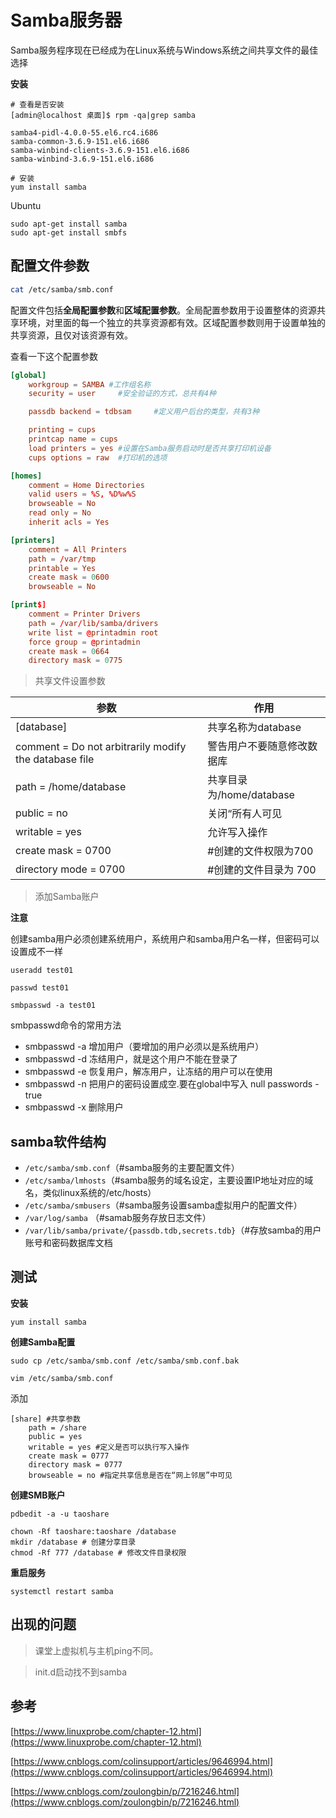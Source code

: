 # Samba服务器

Samba服务程序现在已经成为在Linux系统与Windows系统之间共享文件的最佳选择

**安装**

```shell
# 查看是否安装
[admin@localhost 桌面]$ rpm -qa|grep samba

samba4-pidl-4.0.0-55.el6.rc4.i686
samba-common-3.6.9-151.el6.i686
samba-winbind-clients-3.6.9-151.el6.i686
samba-winbind-3.6.9-151.el6.i686

# 安装
yum install samba
```

Ubuntu

```shell
sudo apt-get install samba
sudo apt-get install smbfs
```

## 配置文件参数

```bash
cat /etc/samba/smb.conf
```

配置文件包括**全局配置参数**和**区域配置参数**。全局配置参数用于设置整体的资源共享环境，对里面的每一个独立的共享资源都有效。区域配置参数则用于设置单独的共享资源，且仅对该资源有效。


查看一下这个配置参数

```conf
[global]
	workgroup = SAMBA #工作组名称
	security = user 	#安全验证的方式，总共有4种

	passdb backend = tdbsam 	#定义用户后台的类型，共有3种

	printing = cups
	printcap name = cups
	load printers = yes	#设置在Samba服务启动时是否共享打印机设备
	cups options = raw	#打印机的选项

[homes]
	comment = Home Directories
	valid users = %S, %D%w%S
	browseable = No
	read only = No
	inherit acls = Yes

[printers]
	comment = All Printers
	path = /var/tmp
	printable = Yes
	create mask = 0600
	browseable = No

[print$]
	comment = Printer Drivers
	path = /var/lib/samba/drivers
	write list = @printadmin root
	force group = @printadmin
	create mask = 0664
	directory mask = 0775
```




> 共享文件设置参数

|参数|作用|
| ------- | ------- |
|[database]|	共享名称为database|
|comment = Do not arbitrarily modify the database file|	警告用户不要随意修改数据库|
|path = /home/database|	共享目录为/home/database|
|public = no	|关闭“所有人可见|
|writable = yes	|允许写入操作|
|create mask = 0700        | #创建的文件权限为700|
|directory mode = 0700       | #创建的文件目录为 700|

> 添加Samba账户


**注意**

创建samba用户必须创建系统用户，系统用户和samba用户名一样，但密码可以设置成不一样

```
useradd test01

passwd test01

smbpasswd -a test01
```


smbpasswd命令的常用方法

- smbpasswd -a 增加用户（要增加的用户必须以是系统用户）
- smbpasswd -d 冻结用户，就是这个用户不能在登录了
- smbpasswd -e 恢复用户，解冻用户，让冻结的用户可以在使用
- smbpasswd -n 把用户的密码设置成空.要在global中写入 null passwords -true
- smbpasswd -x  删除用户

## samba软件结构

- `/etc/samba/smb.conf`（#samba服务的主要配置文件）
- `/etc/samba/lmhosts`（#samba服务的域名设定，主要设置IP地址对应的域名，类似linux系统的/etc/hosts）
- `/etc/samba/smbusers`（#samba服务设置samba虚拟用户的配置文件）
- `/var/log/samba` （#samab服务存放日志文件）
- `/var/lib/samba/private/{passdb.tdb,secrets.tdb}`（#存放samba的用户账号和密码数据库文档


## 测试


**安装**

`yum install samba`

**创建Samba配置**

```shell
sudo cp /etc/samba/smb.conf /etc/samba/smb.conf.bak

vim /etc/samba/smb.conf
```

添加

```
[share] #共享参数
	path = /share
	public = yes
	writable = yes #定义是否可以执行写入操作
	create mask = 0777
	directory mask = 0777
	browseable = no #指定共享信息是否在“网上邻居”中可见
```

**创建SMB账户**

```shell
pdbedit -a -u taoshare

chown -Rf taoshare:taoshare /database
mkdir /database # 创建分享目录
chmod -Rf 777 /database # 修改文件目录权限
```

**重启服务**

```shell
systemctl restart samba
```

## 出现的问题


> 课堂上虚拟机与主机ping不同。

> init.d启动找不到samba


## 参考

[https://www.linuxprobe.com/chapter-12.html](https://www.linuxprobe.com/chapter-12.html)

[https://www.cnblogs.com/colinsupport/articles/9646994.html](https://www.cnblogs.com/colinsupport/articles/9646994.html)

[https://www.cnblogs.com/zoulongbin/p/7216246.html](https://www.cnblogs.com/zoulongbin/p/7216246.html)